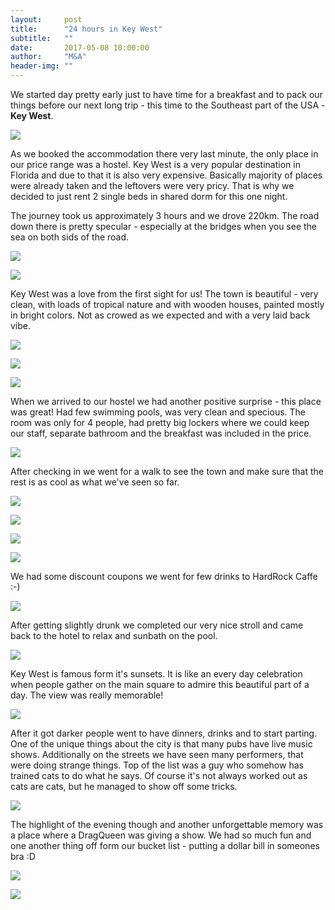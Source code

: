 ```yaml
---
layout:     post
title:      "24 hours in Key West"
subtitle:   ""
date:       2017-05-08 10:00:00
author:     "M&A"
header-img: ""
---
```


We started day pretty early just to have time for a breakfast and to pack our things before our next long trip - this time to the Southeast part of the USA - **Key West**.

![](https://lh3.googleusercontent.com/AIN9ZZIK5wiOEZYZA1T8WLpE0JTGKdvVwY9jYphN5s-vywB1ZMxqmcQLfXZNTkPxv3JithGqv7g1W0nsBRzq5YuKa4pee4PwX8PmypiMLshjEs4utwzb6SlQ5BZJnZrUrRgiDfUaioAIIBxLfXgo3ZjpO8qY49U-gGa1LoSGm5EkqFk-4KMI3T6yK1GxgymmjgsJWrXRajtS0flWNr7HPw2cX7rdsyP79hvOHnm6Udl2XJd3cx5VoUVZ8Dk0ad1oNb_U6ndryOOCwB93qBgYQ-5exP5oWSXyk3qODcj8mw_8VXb_50BMuC4-De6jJqnaf1zoE_SGZGIVEE6w0Pa6QEHn_O8Dgt-Oe0B-cKg9vWLs1t8I59PD5mK9M96cd-ux9Xrz27l0CA23Nnj-TxY9ukmFQJQQ1lpXuOMo8j1ZWsV378XhvnW6nd-Gk1SbeUmNL_hU9dD6opSEbfd8Rn22bShPqhDfNU7kuvepuE0puWgkyTYDXcw1HqksIoWtsnPrPELX_6j_lcyxkoJWX4ZSG3RNhmAUipgrcCQo8FaY4AAZaB34SQmnr2r6VWHbMdks3H5CF3d8ftfScUS8y-q9PBfU7R4ysAutvxy3ykMziJsL2H-TkA34RA=w786-h478-no)

As we booked the accommodation there very last minute, the only place in our price range was a hostel. Key West is a very popular destination in Florida and due to that it is also very expensive. Basically majority of places were already taken and the leftovers were very pricy. That is why we decided to just rent 2 single beds in shared dorm for this one night.

The journey took us approximately 3 hours and we drove 220km. The road down there is pretty specular - especially at the bridges when you see the sea on both sids of the road.

![](https://lh3.googleusercontent.com/6obG0wQpWLNyx4U_w2UFw7iXulZnBIm1CPCR1CAhYI1P1G_y6O0rgn-xBpBI8ANBigh2GYXTmOVy-SS4Sefzhk-Ugy9g8apf0ZVsYdyxiOET5AYYiEGYPa7WmCdGsmHucBb1c8_cV-7Ml3TfCr5XJLjTuOtd0jMWCCCDTXbRtseDWv7pymMbJfx8973wB1dIdBCkJHWmHL1CmX4AWCfQ2i5OriaPeSCShQbRHTarPnfmFaDHOY1lybqtG6f_7Zq3IDg3IGqCaiBhuj700bncHZHD4T9xkAahRV-RPyCfVoa1Q6tPpYXVjyZz3r2kTq8-8fi_TkYQ9xw3GE1Krn9AyaJH3Z8tpe6dbH2eFPTef4IkXG1Vy8CGqCYgk-TEjTNJodR-7IzYw__NtFqTEo_o7UUWFDV-oELvG0MzDXPvH9Cr5JgnAijvBjKE764zLHinZ6MUEi9n0zaVf544q0xT7YFwHNFbdxsf800zSf76USOEr-5eNhTQNYtV9ARkvYN28l02_KzWFN4VnmH7JivDEyCypOJOEV1SZzHVvoSgRofY5zsshG8Qxw8WZboDSlvRy5xcyQcnWnXH5hM_iLS5rF7wrdQG_cUZ_F5ic3yDigJ6ZtmlCWXy7A=w920-h517-no)

![](https://lh3.googleusercontent.com/a-YgyQxQGnIu3gftYgVb1wCVGYK0Fj_gyCo1EjtStmj4OED9-c8Z7AjdYvI5asaLBnJ6XeZUFd-8EMcveng0j8QpLpD7dAMRIv4EHR3MgbX0nDIZQMjBVPiq2DXM51OhJLWk-y2zeBRxGblzGMFOKVoVZps8m6cBmLLvFJKidem1NPSmI8_G0YfEIKVkTZYnaS0jB8TqmU-tQcfvQ-sPy_8IRrH56W7v2c9we2OVOv7i_eVxUAlvfd0Wqbeoi34isfCDtIyCJPjYxqv_KWtdFF1HUWh-OtZlz5GIndHVI9olkiNib0fbYNLFqtpOHT0IQNsXlFo--WI2ku92JnxdAbAccQUllaHgng0LpG_0wv2puRY3W9ssueGOuqYb_5i8kGWOSy0S3dHjJpJMF298mGHIb7y5Uu_3btnar6hv0NNsSfsSIlS2RrAWgZvbspdGVueYHkzFXnh8AdvwlkRUAKHGT6eCz3rT-yKMDIIQfVbn0D5s4El_ZLeryJW4YKCIq-h7Kys2v8IgxjJEVB4fqiQbKOXxgnCOCPQdRusNimmqDjd1EdvM4HSP9q-68lMHyfs6e5wwcQHSC2R_Bx-GHyY6TPULb0m1ZHz_zU3YaXVnkiNi3c6ctQ=w920-h517-no)

Key West was a love from the first sight for us! The town is beautiful - very clean, with loads of tropical nature and with wooden houses, painted mostly in bright colors. Not as crowed as we expected and with a very laid back vibe.

![](https://lh3.googleusercontent.com/X56u6A-vKg1D3Xx-WZoJkV4nAbkL5_-zxBYqV1mGhh3iaIZtEUT7_xeO6EYdgkmyJHjGjPF9Fl81MEL0Hd_B08XstDd3uJw_LuMSND3f6F_UZBoVOTXzxxlLYjpg5qKRpkdaUQ1rswPpA0E8spx5qgl46PGoEPh2aAChrihFjbHW93fVeLGZB7sWTnmhr1laAQkS_OvMcYplgoyhUYZen5SWyV1A46Fr9cPx3YvcDsXX5vNWU4HTjqUhoqcrZHb1pOanBnhtPY84KU9HE_o7UKCw_aBTTga5F3x1dP3W11cizw1OzQwk0GsS242YTzaLNi8gWeLRjxjO1oiuAOHYkqx066iWsZzleJUMHq1gXHIDWKGWhS0uYhXCG-ir1I9Jkn2WQ1F1ZIbWzZaIghX0-zoFU3oeMWYkTTOhanatj_ciwQ55ibJ-IkZH81TzD_K3Gd2KnxE3k1blty-xoOaJ2tXds818OpJJkrTp5eZYzQTCsQLrt0LVcPwA29CazLmLj_uZ-bBApkWXJzp0j1flseEFi6mh1TK58Wb5ZhWcTxNC_6s1gdWmBiLK8fEcb20c-V5HaZA54ea1Wl0ZVS4MlvtZ5njqHzvbhqY3WjpcNnGSa0Effdfjeg=w1387-h781-no)

![](https://lh3.googleusercontent.com/ETxon7YO5KVptWufUdQWeFSSnesILudUZ4U0_9a0UffWKDUH7Gk2B4vl9rk8Vv-EFboU1k5rdSg4EKUjra8OlUNzgx3PM43insDaTWkxxK4x60772A5SgzBUUWsY0sYLd_PXfa3uAKFyerFJHV327_SkzRNU9JHGw1pJxSyqM-aHvRCI-dpDfLXtL1XIuy7YatO3kplohb51dlcsbTLegrzLEFFjNfCdjbyybleP5YC99SALndQqop-C5uAcrZk5MtifhH9LliRKgi1RQtn09Cbfq6kM_eLN5WoLsnA46mMVPedYwUEqJr29jY41LGCy1JMCEWlfojGyj8PbV_ZaSkz7xcZ-DrlAPuzfqFjCZqL_qn4PVqiiTVoZJ46aoHwa--k_e-OnDbDE4fpYcOGAO75XPXbO8mdbmzZPCC-N3X-thm_zmBydgj5C10zakN2zlehzhfU26A9PpCqWJZZzuIeGtJrHfgtSM1o5Ux8b-rzUOGG_Jm8brnzXRl648RV6iX77HZ4TOnRJN1xfOgUeflz-CydX_8uYRwTojq8DrlNM9B82Y7W8UQ6os4gqw5d1m3jIgGuxjDKtTfdYgUXGoS4eVQBZxSGpTVwn_6Hc4vbBtuVT0Xb_VRl3k5Rtio3XJRJVZqNm3P5UTvAFQE_FauvOtO6RbdU3fHlbvWyO-g=w1387-h781-no)

![](https://lh3.googleusercontent.com/LwNmmVlg1FYMjPuvRsAHZSUpgzC2vYJzIWB-P_3PV3kD_WgdMtyRLjJh_Hq4Dpy6Y4UDN7Z98U-kMKUzDH5A4MkLzJ4wObaAXregOFM7nWQYPlPIXeneEedbiDUdiONLDmNxhMycbP5FBGElqEa9eMaYOMQZv5NDTsYHUL-CUzCZe5mubZ8-wZfKCVNQYxG8zDkXPL9wDHil40PtVCsXqKpHzNWmiMLMNupu0waL1GRa5wCshixnLIkKXRtC-ya6ikwsghIum0fnYYRuOOVrI9FI8Jw7LbQddDT-BQHZ_X-0m3Y1TwplqgROR5eHSc-RoRc3IpNG5ML8xX65zq8piM_xoU6V8FCNyMP15iCMywrUI0n15FmU0KL_o2YxRq4I3HXgFsQZl0FDIzXqeW_1i-jsSIlSDhrcoIGEuea1JA-87hjt4YuzxhGvIykyHgKDnFi1KQ4mmE76r7XbM94w0O5jIqxlQA6Z_VtPhPtpbVgoXrgtBVtwmtHi3t02KymfpgDnlt6U3fQXtE1-55U7erMVzx4ItYUzVpTCHocUVVB2M60b-6cFXph2tHawiISA5xM1XdhQwzPms1mGxfld9dGs9P0us2vWwQ1N0_PaM7YLiuhlnckbO4WHFCZpm0GhLzdosih4sR377MpnFFv6EQdWhUYkzRUrpwxFvNLiLg=w439-h780-no)

When we arrived to our hostel we had another positive surprise - this place was great! Had few swimming pools, was very clean and specious. The room was only for 4 people, had pretty big lockers where we could keep our staff, separate bathroom and the breakfast was included in the price.

![](https://lh3.googleusercontent.com/TkMcTO0IeRu-rsmbdShSLc89arWFgPluqOMwQGPbs4RlNSTWCHliIeQtjQXn8XYn7H_dzn8tHEk9tdOTwolgAvDQ8sLW0y_66T-vEWpUTwZOCs7iXrsMQVy9ha2n9z5Gt9hNhPYjTTWIq8ip21tcfriOJUL9lIUPZE4n5E_ATrJxnMGNz5z0WIW08c8AjEQe0n4pN5VxzjQ8GoeQNH4r6fsWPTUodhXpH1JCBVGrIAEp_T2X_0ckC-5hyMHX6F7ogT0pTZQ08YVSx70oBr32U23vJfn6XAT3UOjt8TcVFV5mzRqouJEIB9Br3_ICBD5NZ6iLi6efTiebtXJCKkl-vPinfTX4TfYFuVr1MeZxzOwFFkDuO_ff4cUtVBOXl1DhlCCkxp8yqOuRCobmZpCl0xMUNI8EuQAqhkyi3ouLUNwu8Uh0B_7UL7hNOsd-ncykouK9zpWfe32YSYZK5-JhDCbqEDHh1cocK7L3d2RJzbQOHRJ1qd9FQNgfOW5obaI5zdp8b3468JHVAZ-1BEkFfg26q6PJQV6kUfPgeW_fhGEic8ImZIE-O4obaacPJNaWPRNhsHsqBZNcxuz2U5myGzpcNV_zFdClV__YUCgT86e2buV-cv2DcQ=w1387-h781-no)

After checking in we went for a walk to see the town and make sure that the rest is as cool as what we've seen so far.

![](https://lh3.googleusercontent.com/mesTru0jo_7avp2dfS9sLWAdQt3sZSZd93m6CCAoljKCguXHRM7ubbBfWtiHqwvMKRs0sRIZiu4FQYMK_GrDgcnuh8NQpsS7-4NrKB786DyvMBcMHCbe1iGlsiWwRS2jLx0uJjoe7PGjU4I5xYDFiArEY2VswXNov6D1R7cdyQ5sEpsx1Rj7PZD2ONeNiIfSS3Tn7-0B1apnbUo3idheBfhiBBLjs1Hfi6dusQzKtQVWd9XP5fuP_tPOcisUyUpWZiGOUbJUsQ7j7Tu0RawBg7XmMFub62zu0WvHlgejjq-LwXhD3X5XNS1q8p9coN1s6hnTsBes0KGAOEz3QhnFCQsQAtbFNIhNFJx8hexw-lKOSsppkO5pbV8miRNQT1qo5wSbIciS4g_AI9bYNEEV_Vhwzj9L5Q0dYyw3Dj247du_vRRahJFOBxDZwA9VO8cAnP7JRIwAoowLZ-ybPQRrcMp00G5CYvriWsy04NmAlsvSzvl0lzpdWh2Ojij4aRShyvHPDz2WZBIRM_MstjHkg8iyPeMy_L7F7F2Ze6knCKWQCwHq0XoHTwn-Qjb-nbIMoGFVXPd7VcPBUHyE_DRFzN8dZkZ8NvTpOpD5f2abm8ch_vYIhbITUQ=w1387-h781-no)

![](https://lh3.googleusercontent.com/qFzYHJbSxfNqDDwSEpZ4wnX1T7C6vjlBwHJcQfYy0-qnosDSUKkNWN-aVpAVQexPmBgX_fZV6stt8eKPeszQB9cp62dgeQRWcubVOtfNYFpv_Uwn6BwnJi0XSu7hFZ7MljPnmP97Fx6ahanhbEDymT2unEwZUzRNj3C_Qwa4Ks5ZFGapMmNAqNp0MzL4fszS_vfkeVhjS6FbZ9v92o6L0Q4XETT2n8zjcYFfrb5hVTbfgMAf9NhMnE4MHw591UvpMyWFM3pLUlrvBS6z775usm2BhA_7pc9icL8YlM3PufKSwLcs2Pd13EsGd4SqeG0xZAKgqLZEpmiNpj_Q1N0Dxox_yrmLtxnV4CxBi1f73ae2FiXIZg1pAUQ0qJBCaYvw8H0BS5moB-QRNwDaLpnyyTB3eRJZfeg66Le9Pez_j6ZAPyEqArqca60awNx5ymngjQBScGBGpber1IcQQMpkhcIldXt434oI29jU9ogd6GoBUQLL4HIj4zqhPzYw13hB6sdlkEBhcwk1dUbbzA4weqiIwOWaBs3B2wmchtdAXKNkv3Uc3tGoOoKdLvrUIG9fCRNWl5GwtOqRL1GExWrTUx_5Hw4mg4w8J6uZhLgzKUSpV2ZnbZzVAw=w691-h389-no)

![](https://lh3.googleusercontent.com/lCrHG1WglidXISPgovXP9tLPaB1jbAT8Pq_PxippvG9_xM_WJtAZTBLxTtsVVZcX7YihX0sDctMEz-JDj4PmT7xLfNiFlrcK_HPqf3vWB-fxI4OkoWyLljS22HmKF4lXu9rID9_HCPdbt1mBixQY3smdp3QxmWQRUIqb3CeAfu4dxPz8Ld5iUvQx1qsjTfO2T-W3JB4fxqJoRS6VLs8wXX37G0DuLgv9QbA-_MxVKU-ek5aCRCGt1jp-ZjMUyaW2fpeYVxg1UqOuxeIE-oD_eADU2edQhzEzlgegW3iFh1szlrfsDo15PnhoCSB1r-cG7iudxtpauQbkTxfSVLRe7M0d6td6X83X2J3wKXP_nVgWe4qMPskrcBn44tk8wb2NEZxbYU920Kf1RUc5ZubSeDBq-ACC7LHcx2ayjXLZ-ySWtOnmqXoqVpt_TDdbeEypi6ruSmD93Ry0wWYCR5tgURalLemEpvN2sQumQA5n_g-OE3YVhuvcRe5zQCbObuXxlipElzuvxL4-gzHtt8YMchlvhp76873WnunrJn_618-7BBUh1KwYbDx3vDJuTYDGswZ9ix4_udl0hSdKgatrNZe4jmwS6LqwWviMDe7wGypWoZsr5YlPGw=w439-h780-no)

![](https://lh3.googleusercontent.com/SKPvJ1IFzlAUhUFHjQLIyrpvjnYQnykVf2R__Uj0YIQznqXQHLyvshK-HDn3JkzenKmMkWA0uGFs7BDDVRG1PjWocwisHIvL2mKKRMGP_uFOvL0b1JIoI78d5dELx-T-NFBvkx_vZ3wqFu53KrW1qkn-t8JoO99MrzuEVXnshf1Xfpn3VkU4se_83fsHkDIn1vP7TG8QHzK9H-iyfZGBcZqTKpBvvY3XR4ICWQJ_NFMW5RRGfyva6dgzphltn3KnHnjWw-_9q7hNb_qS79pyR9qoQd31L2gw0uVFmMIBTCkMlzzMrvCNnn9XKSuDLp9vWrrlbD-0QWN5nQRE6x6xYJLiJOPVfN3DXCXdQMtP8JlXTDURBiyJUMX4F6McDoybBtA7ugvEg-F_KfHOX5U20MEj_MXWZ0I9-Kccg-VuA-DOgReadG6HmJafk0eKamgPcF7h6sm-4YCY-reTw20vIqTn7zfTXDyu2Cf8ho2uyzDKhYJHFptowMF2qME1FioNZ9ZDUWEv2EyX4sLBwIFJLYIwUThXPehE4e44wiw0YN8rI_gob7mNlvxCInoKzT4JTvDrszYTq_8yxxpSBXQjaQZC27vozACc7rBfyi3BIPaCL2o6g3Tfrw=w439-h780-no)

We had some discount coupons we went for few drinks to HardRock Caffe :-)

![](https://lh3.googleusercontent.com/2mKrCeYMHQ6IX_uYZE_BSTzTB5ZRTv4ffJbBLQIb8AzxZXsYZ1p5BKOL7HcP27QOExbi6SUSZYNpEsh_f4xoUna3uYqJDM09w-EW--ecGi7CqWIyPswDsoiCL_4pxIyI331tctKWm-7sMUUvHiZ5HcHSdVYfRrXLiyefGziifgKv-odWv44bWuJbo-Cum7HejgX5vj3w0mrwb7JEEfqzGYeEFFysNWq5P7Wnv8jpJHDHLl4sKYtyGAyxNTQs3RUtti-EiQ1SFCCxNV1UVAcAHJpaZ7cymBHr062peco84Ts5-R6zs-1vWIOvoPrwja6G9E1ZxcuWcQsR8hJYslCn1gaENHqTvG-RGnwMjvJlqC8smzpPZM-Sg9prtXawTISJkOk4od6GM6T0kjs7WgTlQnPRb1hy67dajj9QkomsDI0CSFbdcXLe5zctmft0eI20VJQkga7mvT1swCKr1C9vjSg5CS39tGFjPrl7_DiofLL9DRGf9thNi303s9rpMHJmyt7gU5AiMGgQPRIPxk0J3jZWBUYoR2vTz9Wnm0dJ23gOpt4xq1ByGY6_js5A3DXcHT4jLfiyEQ3Y0VeMrsEakfdfkwZWrSy_47NXg_xQJeJv8HB9CJeZ8w=w1040-h780-no)

After getting slightly drunk we completed our very nice stroll and came back to the hotel to relax and sunbath on the pool.

![](https://lh3.googleusercontent.com/Zser1HNr4HcPJlrhb8d-5Guw33cd4KM4uHoNRuo9_6k6NzjcMt0gNjT1gfLLgxWwBlZO44ek_a3yokS6nT7oZw4IKKM-6myMfSTaUcP7IDE-XBUK09dxfRIKE880NfQvviOvifOv25j5Losu8V4eTrEHbBw-cUUpgrx5Ova8JoLtgyqn-hbu6POQPA7UGNYRudFOixvleALhfgs0lOSl2YpcnGUFGlpxX6EPxZKMxHJ6TnAy4H_wNcH1MMvsRfIbEWQCY2bRVkos_BgamCTq5SmKc5x-NXkoY57LHFmxb8is3epAWcyaZP3fjteNntrlG50C6lcx7JPk9INK_5sMyIwSkOxyjuAH7AX7Sacia4oXZbQP11nnp2_Lfi7javJlDjuu5rUrRPBvCQmAN4cTgUDmqPlUo9u_lm2ScepL86nt7SAO3ZCOAZLoDDx4Sru0qKgJtVMU9b8pv21xBtotpBtBq4XqR8cPsyrYEE0npw4b5sRHijdZ3AZ-PxNUoUcctQ1E0DCSCENJ1mzOEJxtzcHZVn7Q4iS8mtNCvEv95Yuqg-2quEgMosHTgqFHHB9_2ytVb6oEeo35_CXXp48GblrpxMzBxucRs4QCIALY9OVN_lOX2TpLFA=w1387-h781-no)

Key West is famous form it's sunsets. It is like an every day celebration when people gather on the main square to admire this beautiful part of a day. The view was really memorable!

![](https://lh3.googleusercontent.com/Rp9F4vSRyp8sA43BsTlcsGOQ9UA_mBDzeakZJyPSyTCJ_gMAir7r2SqaebIJhl7ih9DvbyatcusouvJmYTxGhgIqrvbHMiOrSmrLFTvFH02OmDcUFtO-Oz-GhMOXS09w8JyPYqXnRWXrAN3tfoYz95677fXnBtuhPOgV8DMA-fGxVix7nSMwf0ZW_I9rzFg3Sm05DbDJQ87voCrU6bOp065T616KNViZCEKHrdCTUu6O56QqcpgmBh1xne6ADsuvX-WqDyg78sGTq3MycT2QOaO1iB0jEQ-kZcElnWylyWYSWa-8IPjTxubWr1tXfedU-J8GP45t_7EkMVhgCGvPm3XBoiqvHZJT2cSqvCg93eNgNinnkbjyyLrqP7-s1ZZf6keP_wzivJSJTu89wxrc8qAIUiasC6DhPGX9caf5FmCQacm1zuUxMaC7a3g7wxdg0s2xJV61QbGzUvlhqca_itC-lEO46JYkie6E6i0JBab_OonHWz_bgy1ZbDBB1jfR_GjKsqb-1yxIv5zrLY9XBaQO9jjOmWaJI2bhRkrfZ4wCfWTqvmPg0RZpa8Dm5pwi7smGTfeUDbEZ-qs-1OypF2gBDARKCwpxfv578QBjL-xFRzuczG686Q=w1387-h781-no)

After it got darker people went to have dinners, drinks and to start parting. One of the unique things about the city is that many pubs have live music shows. Additionally on the streets we have seen many performers, that were doing strange things. Top of the list was a guy who somehow has trained cats to do what he says. Of course it's not always worked out as cats are cats, but he managed to show off some tricks.

![](https://lh3.googleusercontent.com/P3SPN8qCk6_6T9n_OnxXfpOvAPCdgQcmsQVzfNDQbHbqVaSX7oOcLtIMhC6hSL2QzBxpXASTtb5bln32NHK7okoUYqysvuPzpt0ZH1IaYvmxd4GspJ4DQVO8nUE3VRCyyyQnRI_c3TVTTXSZcz91Hj5tdW0BqjmheaFFGX-hIpBkEJGuJvR5dUBtUdKCPq5do0E9cfbDxCIvtX7ixqFOwSZjJZgxovdeAziacb1zY5htYY9Xw2aTmfAT8Sh4L48kDqZcM-a7l60aMh_gNQl-V4G_AE7aSvXkCx1Rzgj4_FuyIQwRKZQ0UxmON_ZUs-HvUoSqly8_tocUWZoYdBxfbQqR3RSMODgiSrlaS6hyaSAzTKNHZ5XOUVcjD2e2GURJc1BiYeWdAVD1kDjbY6cQ8RLq1-p55OMpuBLlo6B1Ke2TPMpqe7zDt6HYQzl-yjLm91Yxh3qODBFOSlD8iIYrOKxouP8DjUjZAExw-uVtRqAxTOvFAytoImDr_cACMPfdIo6PHgclhZo40ou17msia0frWGjBUUNAHk4xLUCNw0cgRfMTArxm5zW6DLMucKmuOhU358CNpaiyEuMS4cQWs-2PZUvDx5K497F1ujIKE4B_Fkt6I9oN6Q=w1182-h780-no)

The highlight of the evening though and another unforgettable memory was a place where a DragQueen was giving a show. We had so much fun and one another thing off form our bucket list - putting a dollar bill in someones bra :D

![](https://lh3.googleusercontent.com/7LNqkVBmo4ULXLrKz7Jfg3_z2sNjLUdW2ipZd367zE3Go47XW6B50I1Az0ZxvYLQCO5Lidq27FulqZ61VpnZpefDvtwCCcOUKd5TrtbJWl6_AO1CTP9lc_YS75O8vyRlWvC6kw_uWH9PKvRUM_jqWh0H0ZC8OwKro0GRqcHwqbXkdVGdeWsx8TR7FDnGOWkg-UU-x3VbeH-JSU3wP-2nUFWdc8KS6AoGUT08SWS0yiyP2n6wrY2UGJoDebO3Wj2vRcRbHLpM1BasfsRmgYj1VIWHCRFRW7nLfwa2RhXtvXZpouG0CYvm5xtd-ouX93xBK76Oqx2ExRzwccGlWNqAGO2XrvF2W6-Cgie-3Hhcra6n8AP_B_Boj2ilAH4F9Zfi502_di0-FMb9NGQBV6NYuuRoQIITqt1NXR2gHcN6rpuHkof76ZpHOmvptpEmHy89DTmg2M69ge74dfh1KMi1DwsoqFlErSLShp3j3jkVB5PZXVl3XNOQI7F8m7-lnOlyFE_wOGeRen_CUTN446rMMdwcx46QRH7_xitKvOV-NRZMAkkCIj5SeuIAAiSzZTUdW-_3UBpsWUQ5nPa26pSVeP-41AmKj6vv2G9EDmK9C6zzG7g3DY3AFw=w439-h780-no)

![](https://lh3.googleusercontent.com/CrZqgr_Y92ODjeyvHcVAtEU_fOHBKZMbQnCltmtk_nk1izuGub5NA7T1bqnrkwiMI0bUKU9WxgKfW1n98YAl3C9bC2q0K4et010kq8OWexr75h3frOCdyhXBoqE2wCX7EJnBlmRHEnBJSJu9Anb6-cz1yAMaCB1NR7KLCrxtv8EPK2gKdkJHt9tUDqWA0mogS9PmkSU7IJqiTAOH4IMJsvIlzJNyIxZpH9aJ7Ya88EL5PvsapCua3JtFZvS1fGGYR5QbpbAlm0T3Ksmtaj9buZLx9O54oetyuryk5uvce97MZht0L4EY5MsdUIXZPCRNB6Ih_-KKA6XD0BbJn83uwKcaEhRAvcaeLbsQLG1W5zKreq5JLklPk0sbOBCGx5DBu374mAy_4kTYzlAanCqwyTwF2nhKpk7UiTYWF_No-FIk60C7X6B92Z0bNgpiGePiCq3-b56Ov3FuiKgSK5L2TVlJgPrrJbd2uI3dioI2rLVd-GkQ7IxFYFNWsdqMAq2Ma4hLcN7ONq5CLMtRe78Ss9ueIRwTg9LMy09znNK1eGvcFeLMfer01ubdlHPFsFTwDSerWi8018k-LFwQghJdBycqx68wJ7jCIhwAZFdwxmuX0nTysXPnqw=w439-h780-no)
